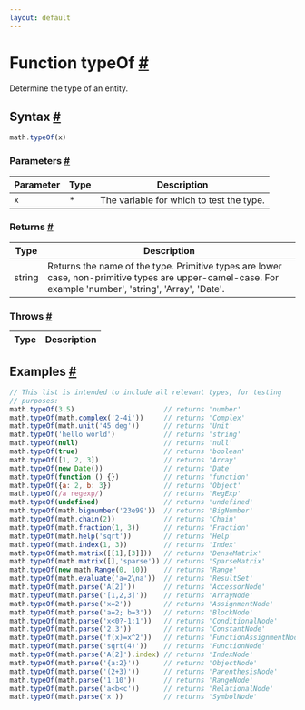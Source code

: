 ```yaml
---
layout: default
---
```


<!-- Note: This file is automatically generated from source code comments. Changes made in this file will be overridden. -->

<h1 id="function-typeof">Function typeOf <a href="#function-typeof" title="Permalink">#</a></h1>

Determine the type of an entity.


<h2 id="syntax">Syntax <a href="#syntax" title="Permalink">#</a></h2>

```js
math.typeOf(x)
```

<h3 id="parameters">Parameters <a href="#parameters" title="Permalink">#</a></h3>

Parameter | Type | Description
--------- | ---- | -----------
`x` | * | The variable for which to test the type.

<h3 id="returns">Returns <a href="#returns" title="Permalink">#</a></h3>

Type | Description
---- | -----------
string | Returns the name of the type. Primitive types are lower case, non-primitive types are upper-camel-case. For example 'number', 'string', 'Array', 'Date'.


<h3 id="throws">Throws <a href="#throws" title="Permalink">#</a></h3>

Type | Description
---- | -----------


<h2 id="examples">Examples <a href="#examples" title="Permalink">#</a></h2>

```js
// This list is intended to include all relevant types, for testing
// purposes:
math.typeOf(3.5)                      // returns 'number'
math.typeOf(math.complex('2-4i'))     // returns 'Complex'
math.typeOf(math.unit('45 deg'))      // returns 'Unit'
math.typeOf('hello world')            // returns 'string'
math.typeOf(null)                     // returns 'null'
math.typeOf(true)                     // returns 'boolean'
math.typeOf([1, 2, 3])                // returns 'Array'
math.typeOf(new Date())               // returns 'Date'
math.typeOf(function () {})           // returns 'function'
math.typeOf({a: 2, b: 3})             // returns 'Object'
math.typeOf(/a regexp/)               // returns 'RegExp'
math.typeOf(undefined)                // returns 'undefined'
math.typeOf(math.bignumber('23e99'))  // returns 'BigNumber'
math.typeOf(math.chain(2))            // returns 'Chain'
math.typeOf(math.fraction(1, 3))      // returns 'Fraction'
math.typeOf(math.help('sqrt'))        // returns 'Help'
math.typeOf(math.index(1, 3))         // returns 'Index'
math.typeOf(math.matrix([[1],[3]]))   // returns 'DenseMatrix'
math.typeOf(math.matrix([],'sparse')) // returns 'SparseMatrix'
math.typeOf(new math.Range(0, 10))    // returns 'Range'
math.typeOf(math.evaluate('a=2\na'))  // returns 'ResultSet'
math.typeOf(math.parse('A[2]'))       // returns 'AccessorNode'
math.typeOf(math.parse('[1,2,3]'))    // returns 'ArrayNode'
math.typeOf(math.parse('x=2'))        // returns 'AssignmentNode'
math.typeOf(math.parse('a=2; b=3'))   // returns 'BlockNode'
math.typeOf(math.parse('x<0?-1:1'))   // returns 'ConditionalNode'
math.typeOf(math.parse('2.3'))        // returns 'ConstantNode'
math.typeOf(math.parse('f(x)=x^2'))   // returns 'FunctionAssignmentNode'
math.typeOf(math.parse('sqrt(4)'))    // returns 'FunctionNode'
math.typeOf(math.parse('A[2]').index) // returns 'IndexNode'
math.typeOf(math.parse('{a:2}'))      // returns 'ObjectNode'
math.typeOf(math.parse('(2+3)'))      // returns 'ParenthesisNode'
math.typeOf(math.parse('1:10'))       // returns 'RangeNode'
math.typeOf(math.parse('a<b<c'))      // returns 'RelationalNode'
math.typeOf(math.parse('x'))          // returns 'SymbolNode'
```


